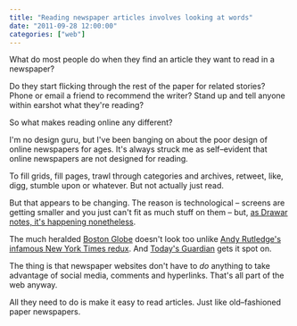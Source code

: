 ```yaml
---
title: "Reading newspaper articles involves looking at words"
date: "2011-09-28 12:00:00"
categories: ["web"]
---
```



What do most people do when they find an article they want to read in a newspaper?

Do they start flicking through the rest of the paper for related stories? Phone or email a friend to recommend the writer? Stand up and tell anyone within earshot what they're reading?

So what makes reading online any different?

I'm no design guru, but I've been banging on about the poor design of online newspapers for ages. It's always struck me as self–evident that online newspapers are not designed for reading.

To fill grids, fill pages, trawl through categories and archives, retweet, like, digg, stumble upon or whatever. But not actually just read.

But that appears to be changing. The reason is technological – screens are getting smaller and you just can't fit as much stuff on them – but, [as Drawar notes, it's happening nonetheless](https://journal.drawar.com/d/less-distractions-more-pageviews-go-figure/).

The much heralded [Boston Globe](https://www.bostonglobe.com) doesn't look too unlike [Andy Rutledge's infamous New York Times redux](https://andyrutledge.com/news-redux.php). And [Today's Guardian](https://guardian.gyford.com/) gets it spot on.

The thing is that newspaper websites don't have to _do_ anything to take advantage of social media, comments and hyperlinks. That's all part of the web anyway.

All they need to do is make it easy to read articles. Just like old–fashioned paper newspapers.
